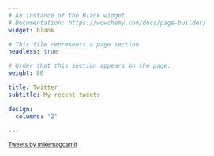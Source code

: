 ```yaml
---
# An instance of the Blank widget.
# Documentation: https://wowchemy.com/docs/page-builder/
widget: blank

# This file represents a page section.
headless: true

# Order that this section appears on the page.
weight: 80

title: Twitter
subtitle: My recent tweets

design:
  columns: '2'

---
```


<small><a class="twitter-timeline" data-height="1000" data-dnt="true" href="https://twitter.com/mikemagcamit?ref_src=twsrc%5Etfw">Tweets by mikemagcamit</a> <script async src="https://platform.twitter.com/widgets.js" charset="utf-8"></script></small>
